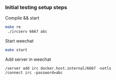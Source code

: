 ### Initial testing setup steps

Compile && start
```bash
make re
 ./ircserv 6667 abc
```

Start weechat
```bash
make start
```

Add server in weechat
```weechat
/server add irc docker.host.internal/6667 -notls
/connect irc -password=abc
```
